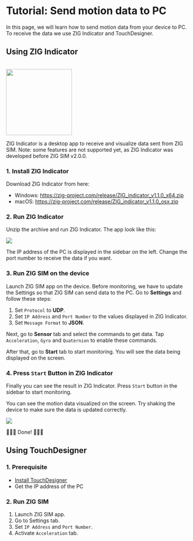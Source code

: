 # Tutorial: Send motion data to PC

In this page, we will learn how to send motion data from your device to PC.
To receive the data we use ZIG Indicator and TouchDesigner.

## Using ZIG Indicator

<br>
<img width="180" src="zig-indicator.png"/>

ZIG Indicator is a desktop app to receive and visualize data sent from ZIG SIM.
Note: some features are not supported yet, as ZIG Indicator was developed before ZIG SIM v2.0.0.

### 1. Install ZIG Indicator

Download ZIG Indicator from here:

- Windows: https://zig-project.com/release/ZIG_indicator_v1.1.0_x64.zip
- macOS: https://zig-project.com/release/ZIG_indicator_v1.1.0_osx.zip

### 2. Run ZIG Indicator

Unzip the archive and run ZIG Indicator.
The app look like this:

<img src="zig-indicator-1.png"/>

The IP address of the PC is displayed in the sidebar on the left.
Change the port number to receive the data if you want.

### 3. Run ZIG SIM on the device

Launch ZIG SIM app on the device.
Before monitoring, we have to update the Settings so that ZIG SIM can send data to the PC.
Go to **Settings** and follow these steps:

1. Set `Protocol` to **UDP**.
1. Set `IP Address` and `Port Number` to the values displayed in ZIG Indicator.
1. Set `Message Format` to **JSON**.

Next, go to **Sensor** tab and select the commands to get data.
Tap `Acceleration`, `Gyro` and `Quaternion` to enable these commands.

After that, go to **Start** tab to start monitoring.
You will see the data being displayed on the screen.

### 4. Press `Start` Button in ZIG Indicator

Finally you can see the result in ZIG Indicator.
Press `Start` button in the sidebar to start monitoring.

You can see the motion data visualized on the screen.
Try shaking the device to make sure the data is updated correctly.

<img src="zig-indicator-result.gif"/>

🎉🎉🎉 Done! 🎉🎉🎉


## Using TouchDesigner

### 1. Prerequisite

- [Install TouchDesigner](https://www.derivative.ca/099/Downloads/)
- Get the IP address of the PC

### 2. Run ZIG SIM

1. Launch ZIG SIM app.
1. Go to Settings tab.
1. Set `IP Address` and `Port Number`.
1. Activate `Acceleration` tab.

